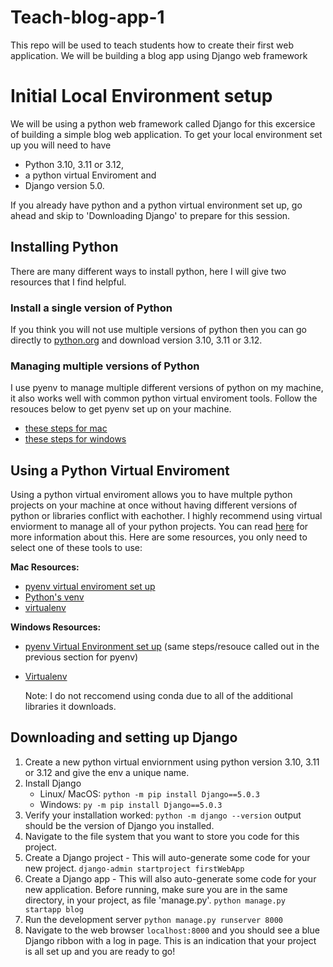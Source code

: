 # Teach-blog-app-1
This repo will be used to teach students how to create their first web application. We will be building a blog app using Django web framework

# Initial Local Environment setup
We will be using a python web framework called Django for this excersice of building a simple blog web application. To get your local environment set up you will need to have 
- Python 3.10, 3.11 or 3.12,
- a python virtual Enviroment and
- Django version 5.0.

If you already have python and a python virtual environment set up, go ahead and skip to 'Downloading Django' to prepare for this session. 

## Installing Python
There are many different ways to install python, here I will give two resources that I find helpful. 
### Install a single version of Python
If you think you will not use multiple versions of python then you can go directly to [python.org](https://www.python.org/downloads) and download version 3.10, 3.11 or 3.12.
### Managing multiple versions of Python
I use pyenv to manage multiple different versions of python on my machine, it also works well with common python virtual enviroment tools. Follow the resouces below to get pyenv set up on your machine.
- [these steps for mac](https://realpython.com/intro-to-pyenv/) 
- [these steps for windows](https://pypi.org/project/pyenv-win/)

## Using a Python Virtual Enviroment
Using a python virtual enviroment allows you to have multple python projects on your machine at once without having different versions of python or libraries conflict with eachother. I highly recommend using virtual enviorment to manage all of your python projects. You can read [here](https://realpython.com/python-virtual-environments-a-primer/#why-do-you-need-virtual-environments?) for more information about this. Here are some resources, you only need to select one of these tools to use:

**Mac Resources:**
- [pyenv virtual enviroment set up](https://realpython.com/intro-to-pyenv/#virtual-environments-and-pyenv)
- [Python's venv](https://realpython.com/python-virtual-environments-a-primer/)
- [virtualenv](https://realpython.com/python-virtual-environments-a-primer/#the-virtualenv-project)

**Windows Resources:**
- [pyenv Virtual Environment set up](https://pypi.org/project/pyenv-win/) (same steps/resouce called out in the previous section for pyenv)
- [Virtualenv](https://mothergeo-py.readthedocs.io/en/latest/development/how-to/venv-win.html)

  Note: I do not reccomend using conda due to all of the additional libraries it downloads.

## Downloading and setting up Django
1. Create a new python virtual enviornment using python version 3.10, 3.11 or 3.12 and give the env a unique name.
2. Install Django
   - Linux/ MacOS: `python -m pip install Django==5.0.3`
   - Windows: `py -m pip install Django==5.0.3`
3. Verify your installation worked: `python -m django --version` output should be the version of Django you installed.
4. Navigate to the file system that you want to store you code for this project.
5. Create a Django project - This will auto-generate some code for your new project. `django-admin startproject firstWebApp`
6. Create a Django app - This will also auto-generate some code for your new application. Before running, make sure you are in the same directory, in your project, as file 'manage.py'. `python manage.py startapp blog`
7. Run the development server `python manage.py runserver 8000`
8. Navigate to the web browser `localhost:8000` and you should see a blue Django ribbon with a log in page. This is an indication that your project is all set up and you are ready to go!

